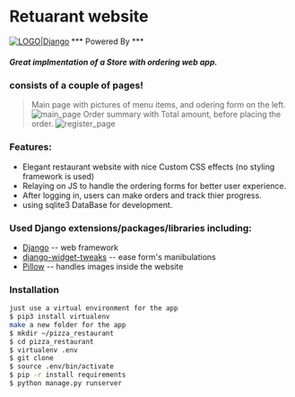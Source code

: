 # Retuarant website
[![LOGO|Django](https://codecondo.com/wp-content/uploads/2014/02/Django-Framework-Logo.png)]()
*** Powered By ***
##### Great implmentation of a Store with ordering web app.
### consists of a couple of pages!
> Main page with pictures of menu items, and odering form on the left.
> ![main_page](https://codecondo.com/wp-content/uploads/2014/02/Django-Framework-Logo.png)
> Order summary with Total amount, before placing the order.
> ![register_page](https://codecondo.com/wp-content/uploads/2014/02/Django-Framework-Logo.png)

### Features:
* Elegant restaurant website with nice Custom CSS effects (no styling framework is used)
* Relaying on JS to handle the ordering forms for better user experience.
* After logging in, users can make orders and track thier progress.
* using sqlite3 DataBase for development.

### Used Django extensions/packages/libraries including:
* [Django] -- web framework
* [django-widget-tweaks] -- ease form's manibulations
* [Pillow] -- handles images inside the website 

### Installation
```sh
just use a virtual environment for the app
$ pip3 install virtualenv
make a new folder for the app
$ mkdir ~/pizza_restaurant
$ cd pizza_restaurant
$ virtualenv .env
$ git clone
$ source .env/bin/activate 
$ pip -r install requirements
$ python manage.py runserver
```
[//]: # (reference links)

[django]: <https://docs.djangoproject.com/en/3.0/>
[django-widget-tweaks]: <https://github.com/jazzband/django-widget-tweaks/>
[Pillow]: <https://pillow.readthedocs.io/en/stable/>
